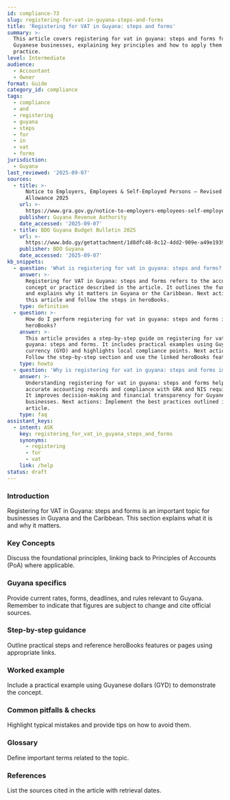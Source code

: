 ```yaml
---
id: compliance-73
slug: registering-for-vat-in-guyana-steps-and-forms
title: 'Registering for VAT in Guyana: steps and forms'
summary: >-
  This article covers registering for vat in guyana: steps and forms for
  Guyanese businesses, explaining key principles and how to apply them in
  practice.
level: Intermediate
audience:
  - Accountant
  - Owner
format: Guide
category_id: compliance
tags:
  - compliance
  - and
  - registering
  - guyana
  - steps
  - for
  - in
  - vat
  - forms
jurisdiction:
  - Guyana
last_reviewed: '2025-09-07'
sources:
  - title: >-
      Notice to Employers, Employees & Self-Employed Persons – Revised Personal
      Allowance 2025
    url: >-
      https://www.gra.gov.gy/notice-to-employers-employees-self-employed-persons-revised-personal-allowance-and-deductions-for-income-tax-2025-copy/
    publisher: Guyana Revenue Authority
    date_accessed: '2025-09-07'
  - title: BDO Guyana Budget Bulletin 2025
    url: >-
      https://www.bdo.gy/getattachment/1d8dfc48-8c12-4dd2-909e-a49e19392cf4/BDO-Guyana-Budget-Bulletin-2025.pdf
    publisher: BDO Guyana
    date_accessed: '2025-09-07'
kb_snippets:
  - question: 'What is registering for vat in guyana: steps and forms?'
    answer: >-
      Registering for VAT in Guyana: steps and forms refers to the accounting
      concept or practice described in the article. It outlines the fundamentals
      and explains why it matters in Guyana or the Caribbean. Next actions: Read
      this article and follow the steps in heroBooks.
    type: definition
  - question: >-
      How do I perform registering for vat in guyana: steps and forms in
      heroBooks?
    answer: >-
      This article provides a step-by-step guide on registering for vat in
      guyana: steps and forms. It includes practical examples using Guyanese
      currency (GYD) and highlights local compliance points. Next actions:
      Follow the step-by-step section and use the linked heroBooks feature.
    type: howto
  - question: 'Why is registering for vat in guyana: steps and forms important?'
    answer: >-
      Understanding registering for vat in guyana: steps and forms helps ensure
      accurate accounting records and compliance with GRA and NIS requirements.
      It improves decision-making and financial transparency for Guyanese
      businesses. Next actions: Implement the best practices outlined in the
      article.
    type: faq
assistant_keys:
  - intent: ASK
    key: registering_for_vat_in_guyana_steps_and_forms
    synonyms:
      - registering
      - for
      - vat
    link: /help
status: draft
---
```


### Introduction
Registering for VAT in Guyana: steps and forms is an important topic for businesses in Guyana and the Caribbean. This section explains what it is and why it matters.

### Key Concepts
Discuss the foundational principles, linking back to Principles of Accounts (PoA) where applicable.

### Guyana specifics
Provide current rates, forms, deadlines, and rules relevant to Guyana. Remember to indicate that figures are subject to change and cite official sources.

### Step-by-step guidance
Outline practical steps and reference heroBooks features or pages using appropriate links.

### Worked example
Include a practical example using Guyanese dollars (GYD) to demonstrate the concept.

### Common pitfalls & checks
Highlight typical mistakes and provide tips on how to avoid them.

### Glossary
Define important terms related to the topic.

### References
List the sources cited in the article with retrieval dates.
